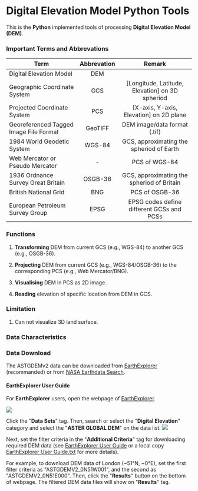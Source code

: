 # Digital Elevation Model Python Tools

This is the **Python** implemented tools of processing **Digital Elevation Model (DEM)**.

### Important Terms and Abbrevations

| Term                                   | Abbrevation | Remark 
| -------------------------------------- | :---------: | :----: 
| Digital Elevation Model                | DEM         | 
| Geographic Coordinate System           | GCS         | [Longitude, Latitude, Elevation] on 3D spheriod 
| Projected Coordinate System            | PCS         | [X-axis, Y-axis, Elevation] on 2D plane 
| Georeferenced Tagged Image File Format | GeoTIFF     | DEM image/data format (.tif) 
| 1984 World Geodetic System             | WGS-84      | GCS, approximating the spheriod of Earth 
| Web Mercator or Pseudo Mercator        | -           | PCS of WGS-84 
| 1936 Ordnance Survey Great Britain     | OSGB-36     | GCS, approximating the spheriod of Britain 
| British National Grid                  | BNG         | PCS of OSGB-36 
| European Petroleum Survey Group        | EPSG        | EPSG codes define different GCSs and PCSs 

### Functions

1. **Transforming** DEM from current GCS (e.g., WGS-84) to another GCS (e.g., OSGB-36).

2. **Projecting** DEM from current GCS (e.g., WGS-84/OSGB-36) to the corresponding PCS (e.g., Web Mercator/BNG).

3. **Visualising** DEM in PCS as 2D image.

4. **Reading** elevation of specific location from DEM in GCS.

### Limitation

1. Can not visualize 3D land surface.

### Data Characteristics


### Data Download

The ASTGDEMv2 data can be downloaded from [EarthExplorer](https://earthexplorer.usgs.gov/) (recommanded) or from [NASA Earthdata Search](https://search.earthdata.nasa.gov/search?q=ASTGTM%20V002).

#### EarthExplorer User Guide

For **EarthExplorer** users, open the webpage of [EarthExplorer](https://earthexplorer.usgs.gov/).

![](https://github.com/HeZhang1994/DEM-Digital-Elevation-Model-Tools/blob/master/images/01.jpg)

Click the "**Data Sets**" tag. Then, search or select the "**Digital Elevation**" category and select the "**ASTER GLOBAL DEM**" on the data list. 
![](https://github.com/HeZhang1994/DEM-Digital-Elevation-Model-Tools/blob/master/images/02.jpg)


Next, set the filter criteria in the "**Additional Criteria**" tag for downloading required DEM data (see [EarthExplorer User Guide](https://lta.cr.usgs.gov/DD/ASTER_GDEM.html#entity_id_aster_gdem) or a local copy [EarthExplorer User Guide.txt](https://github.com/HeZhang1994/DEM-Digital-Elevation-Model-Tools/blob/master/EarthExplorer%20User%20Guide.txt) for more details). 

For example, to download DEM data of London (~51°N, ~0°E), set the first filter criteria as "ASTGDEMV2_0N51W001", and the second as "ASTGDEMV2_0N51E000". Then, click the "**Results**" button on the bottom of webpage. The filtered DEM data files will show on "**Results**" tag.


















